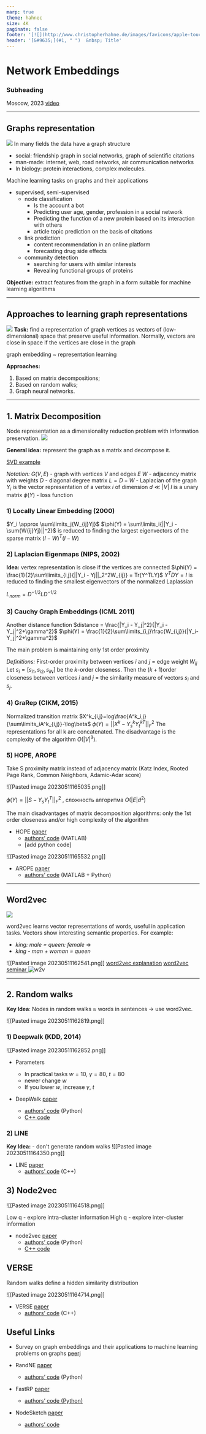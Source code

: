 ```yaml
---
marp: true
theme: hahnec
size: 4K
paginate: false
footer: '[![](http://www.christopherhahne.de/images/favicons/apple-touch-icon-72x72.png)](http://www.christopherhahne.de)[Christopher Hahne](http://www.christopherhahne.de)'
header: '[&#9635;](#1, " ")  &nbsp; Title'
---
```


# Network Embeddings
### Subheading
Moscow, 2023
[video](https://youtu.be/nnvgnxFy6H8)
<!-- centered headline only on front slide -->
<style scoped>
  section{justify-content: center;}
</style>

---
## Graphs representation
![](Pasted%20image%2020230511141856.png)
In many fields the data have a graph structure
- social: friendship graph in social networks, graph of scientific citations
- man-made: internet, web, road networks, air communication networks
- In biology: protein interactions, complex molecules.

Machine learning tasks on graphs and their applications

- supervised, semi-supervised
	- node classification
		- Is the account a bot
		- Predicting user age, gender, profession in a social network
		- Predicting the function of a new protein based on its interaction with others
		- article topic prediction on the basis of citations
	- link prediction
		- content recommendation in an online platform
		- forecasting drug side effects
	- community detection
		- searching for users with similar interests
		- Revealing functional groups of proteins

**Objective:** extract features from the graph in a form suitable for machine learning algorithms

---

## Approaches to learning graph representations
![](Pasted%20image%2020230511141831.png)
**Task:** find a representation of graph vertices as vectors of (low-dimensional) space that preserve useful information. Normally, vectors are close in space if the vertices are close in the graph

graph embedding ~ representation learning

**Approaches:**
1. Based on matrix decompositions;
2. Based on random walks;
3. Graph neural networks.

---
## 1. Matrix Decomposition

Node representation as a dimensionality reduction problem with information preservation.
![](20230511143436.png)

**General idea:** represent the graph as a matrix and decompose it.

[SVD example](https://colab.research.google.com/drive/1q4MDNbBXtSDiscUwH4ftWYQEBrYercn4?usp=sharing)

*Notation:*
$G(V,E)$ - graph with vertices $V$ and edges $E$
$W$ - adjacency matrix with weights
$D$ - diagonal degree matrix
$L = D - W$ - Laplacian of the graph
$Y_i$ is the vector representation of a vertex $i$ of dimension $d \ll |V|$
$I$ is a unary matrix
$\phi(Y)$ - loss function

### 1) Locally Linear Embedding (2000)
$Y_i \approx \sum\limits_j{W_{ij}Yj}$
$\phi(Y) = \sum\limits_i{||Y_i - \sum{W{ij}Yj}||^2}$
is reduced to finding the largest eigenvectors of the sparse matrix 
$(I-W)^T(I-W)$

### 2) Laplacian Eigenmaps (NIPS, 2002)

**Idea:** vertex representation is close if the vertices are connected
$\phi(Y) = \frac{1}{2}\sum\limits_{i,j}{||Y_i - Yj||_2^2W_{ij}} = Tr(Y^TLY)$
$Y^TDY = I$
is reduced to finding the smallest eigenvectors of the normalized Laplassian 

$L_{norm} = D^{-1/2}LD^{-1/2}$

### 3) Cauchy Graph Embeddings (ICML 2011)
Another distance function $distance = \frac{|Y_i - Y_j|^2}{|Y_i - Y_j|^2+\gamma^2}$
$\phi(Y) = \frac{1}{2}\sum\limits_{i,j}\frac{W_{i,j}}{|Y_i-Y_j|^2+\gamma^2}$

The main problem is maintaining only 1st order proximity

*Definitions:*
First-order proximity between vertices $i$ and $j$ = edge weight $W_{ij}$
Let $s_i=[s_{i1},s_{i2},s_{iN}]$ be the $k$-order closeness. Then the $(k+1)$order closeness between vertices $i$ and $j$ = the similarity measure of vectors $s_i$ and $s_j$.


### 4) GraRep (CIKM, 2015)
Normalized transition matrix $X^k_{i,j}=log\frac{A^k_i,j}{\sum\limits_iA^k_{i,j}}-\log\beta$
$\phi(Y)=||X^k-Y_s^kY_t^{kT}||^2_F$
The representations for all k are concatenated. The disadvantage is the complexity of the algorithm $O(|V|^3)$.

### 5) HOPE, AROPE
Take S proximity matrix instead of adjacency matrix (Katz Index, Rooted Page Rank, Common Neighbors, Adamic-Adar score)

![[Pasted image 20230511165035.png]]

$\phi(Y)=||S-Y_sY_t^T||^2_F$ , сложность алгоритма $O(|E|d^2)$

The main disadvantages of matrix decomposition algorithms: only the 1st order closeness and/or high complexity of the algorithm

- HOPE [paper](https://www.kdd.org/kdd2016/papers/files/rfp0184-ouA.pdf)
	- [authors’ code](https://github.com/ZW-ZHANG/HOPE) (MATLAB)
	- [add python code]

![[Pasted image 20230511165532.png]]
- AROPE [paper](https://pengcui.thumedialab.com/papers/NE-ArbitraryProximity.pdf)
	- [authors’ code](https://github.com/ZW-ZHANG/HOPE) (MATLAB + Python)

---
## Word2vec
![](Pasted%20image%2020230511152227.png)

word2vec learns vector representations of words, useful in application tasks. Vectors show interesting semantic properties. For example:
-   _king: male = queen: female_ ⇒
-   _king - man + woman = queen_

 ![[Pasted image 20230511162541.png]]
[word2vec explanation](https://www.youtube.com/watch?v=UqRCEmrv1gQ)
[word2vec seminar ](https://colab.research.google.com/drive/17EOufnbX0fIIptUvx24P17seVVnyh1c_?usp=sharing)
![w2v](https://cdn-images-1.medium.com/max/2600/1*sXNXYfAqfLUeiDXPCo130w.png)

---
## 2. Random walks
**Key Idea**: Nodes in random walks $\approx$ words in  sentences -> use word2vec.

![[Pasted image 20230511162819.png]]

### 1) Deepwalk (KDD, 2014)
![[Pasted image 20230511162852.png]]

- Parameters
	- In practical tasks $w = 10$, $\gamma=80$, $t=80$
	- newer change $w$
	- If you lower $w$, increase $\gamma$, $t$

- DeepWalk [paper](https://arxiv.org/abs/1403.6652) 
	- [authors’ code](https://github.com/phanein/deepwalk) (Python) 
	- [C++ code](https://github.com/xgfs/deepwalk-c) 

### 2) LINE
**Key Idea:** - don't generate random walks
![[Pasted image 20230511164350.png]]
- LINE [paper](https://arxiv.org/abs/1503.03578)
	- [authors’ code](https://github.com/tangjianpku/LINE) (C++)

## 3) Node2vec
![[Pasted image 20230511164518.png]]

Low q - explore intra-cluster information
High q - explore inter-cluster information
	
- node2vec [paper](https://arxiv.org/abs/1607.00653) 
	- [authors’ code](https://github.com/aditya-grover/node2vec) (Python)
	- [C++ code](https://github.com/xgfs/node2vec-c)

## VERSE
Random walks define a hidden similarity distribution

![[Pasted image 20230511164714.png]]

 - VERSE [paper](https://arxiv.org/abs/1803.04742)
	 - [authors’ code](https://github.com/xgfs/verse) (C++)

## Useful Links
- Survey on graph embeddings and their applications to machine learning problems on graphs [peerj](https://peerj.com/articles/cs-357/)

- RandNE [paper](https://arxiv.org/abs/1805.02396)
	- [authors’ code](https://github.com/ZW-ZHANG/RandNE) (Python)
- FastRP [paper](https://arxiv.org/abs/1908.11512)
	- [authors’ code (Python)](https://github.com/GTmac/FastRP)
 - NodeSketch [paper](https://exascale.info/assets/pdf/yang2019nodesketch.pdf)
	 - [authors’ code](https://github.com/eXascaleInfolab/NodeSketch)
	